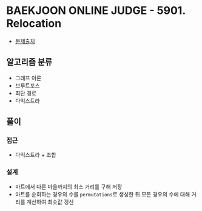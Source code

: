 # BAEKJOON ONLINE JUDGE - 5901. Relocation

- [문제출처](https://www.acmicpc.net/problem/5901 '5901. Relocation')

## 알고리즘 분류

- 그래프 이론
- 브루트포스
- 최단 경로
- 다익스트라

## 풀이

### 접근

- 다익스트라 + 조합

### 설계

- 마트에서 다른 마을까지의 최소 거리를 구해 저장
- 마트를 순회하는 경우의 수를 `permutations`로 생성한 뒤 모든 경우의 수에 대해 거리를 계산하여 최솟값 갱신

